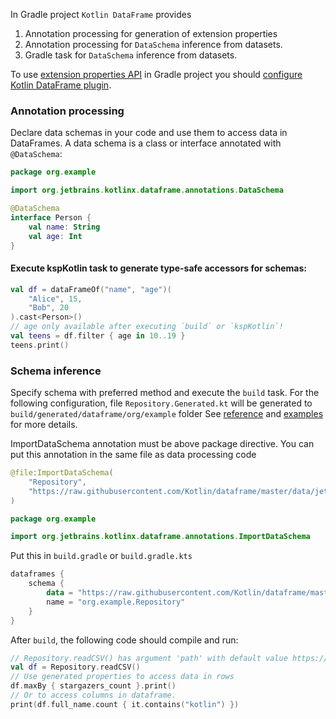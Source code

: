 [//]: # (title: Data Schemas in Gradle projects)

<!---IMPORT org.jetbrains.kotlinx.dataframe.samples.api.Schemas-->

In Gradle project `Kotlin DataFrame` provides
1. Annotation processing for generation of extension properties
2. Annotation processing for `DataSchema` inference from datasets.  
3. Gradle task for `DataSchema` inference from datasets.

To use [extension properties API](extensionPropertiesApi.md) in Gradle project you should [configure Kotlin DataFrame plugin](installation.md#gradle-plugin-configuration).

### Annotation processing
Declare data schemas in your code and use them to access data in DataFrames.
A data schema is a class or interface annotated with `@DataSchema`:
```kotlin
package org.example

import org.jetbrains.kotlinx.dataframe.annotations.DataSchema

@DataSchema
interface Person {
    val name: String
    val age: Int
}
```

#### Execute kspKotlin task to generate type-safe accessors for schemas: 

<!---FUN useProperties-->

```kotlin
val df = dataFrameOf("name", "age")(
    "Alice", 15,
    "Bob", 20
).cast<Person>()
// age only available after executing `build` or `kspKotlin`!
val teens = df.filter { age in 10..19 }
teens.print()
```

<!---END-->

### Schema inference
Specify schema with preferred method and execute the `build` task.
For the following configuration, file `Repository.Generated.kt` will be generated to `build/generated/dataframe/org/example` folder
See [reference](gradleReference.md) and [examples](gradleReference.md#examples) for more details.

<tabs>
<tab title="Method 1. Annotation processing">

ImportDataSchema annotation must be above package directive. 
You can put this annotation in the same file as data processing code
```kotlin
@file:ImportDataSchema(
    "Repository",
    "https://raw.githubusercontent.com/Kotlin/dataframe/master/data/jetbrains_repositories.csv",
)

package org.example

import org.jetbrains.kotlinx.dataframe.annotations.ImportDataSchema
```

</tab>

<tab title="Method 2. Gradle task">

Put this in `build.gradle` or `build.gradle.kts`
```kotlin
dataframes {
    schema {
        data = "https://raw.githubusercontent.com/Kotlin/dataframe/master/data/jetbrains_repositories.csv"
        name = "org.example.Repository"
    }
}
```

</tab>
</tabs>

After `build`, the following code should compile and run:

<!---FUN useInferredSchema-->

```kotlin
// Repository.readCSV() has argument 'path' with default value https://raw.githubusercontent.com/Kotlin/dataframe/master/data/jetbrains_repositories.csv
val df = Repository.readCSV()
// Use generated properties to access data in rows
df.maxBy { stargazers_count }.print()
// Or to access columns in dataframe.
print(df.full_name.count { it.contains("kotlin") })
```

<!---END-->

